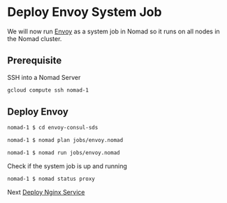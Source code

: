# Deploy Envoy System Job

We will now run [Envoy](https://lyft.github.io/envoy/) as a system job in Nomad so it runs on all nodes in the Nomad cluster.

## Prerequisite

SSH into a Nomad Server

```bash 
gcloud compute ssh nomad-1
```

## Deploy Envoy 

```bash
nomad-1 $ cd envoy-consul-sds
```

```bash
nomad-1 $ nomad plan jobs/envoy.nomad
```

```bash
nomad-1 $ nomad run jobs/envoy.nomad
```

Check if the system job is up and running

```bash
nomad-1 $ nomad status proxy
```

Next [Deploy Nginx Service](./docs/deploy-nginx-service.md)